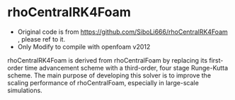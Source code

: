# rhoCentralRK4Foam
- Original code is from https://github.com/SiboLi666/rhoCentralRK4Foam , please ref to it.
- Only Modify to compile with openfoam v2012

    
rhoCentralRK4Foam is derived from rhoCentralFoam by replacing its first-order time advancement scheme with a third-order, four stage Runge-Kutta scheme. The main purpose of developing this solver is to improve the scaling performance of rhoCentralFoam, especially in large-scale simulations.
